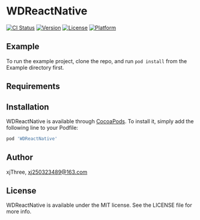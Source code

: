# WDReactNative

[![CI Status](https://img.shields.io/travis/xjThree/WDReactNative.svg?style=flat)](https://travis-ci.org/xjThree/WDReactNative)
[![Version](https://img.shields.io/cocoapods/v/WDReactNative.svg?style=flat)](https://cocoapods.org/pods/WDReactNative)
[![License](https://img.shields.io/cocoapods/l/WDReactNative.svg?style=flat)](https://cocoapods.org/pods/WDReactNative)
[![Platform](https://img.shields.io/cocoapods/p/WDReactNative.svg?style=flat)](https://cocoapods.org/pods/WDReactNative)

## Example

To run the example project, clone the repo, and run `pod install` from the Example directory first.

## Requirements

## Installation

WDReactNative is available through [CocoaPods](https://cocoapods.org). To install
it, simply add the following line to your Podfile:

```ruby
pod 'WDReactNative'
```

## Author

xjThree, xj250323489@163.com

## License

WDReactNative is available under the MIT license. See the LICENSE file for more info.
